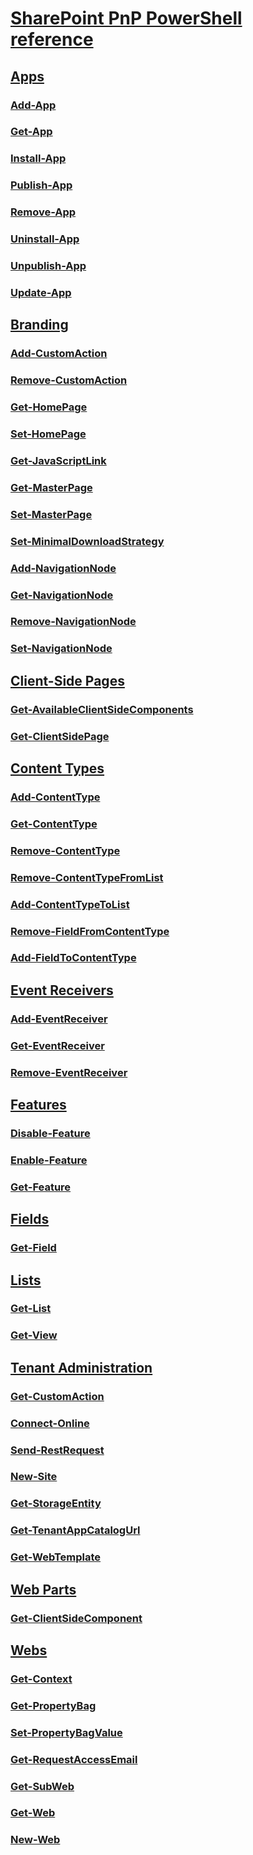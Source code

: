 # [SharePoint PnP PowerShell reference](PnP-PowerShell-Overview.md)
## [Apps](Apps-category.md)
### [Add-App](Add-App.md)
### [Get-App](Get-App.md)
### [Install-App](Install-App.md)
### [Publish-App](Publish-App.md)
### [Remove-App](Remove-App.md)
### [Uninstall-App](Uninstall-App.md)
### [Unpublish-App](Unpublish-App.md)
### [Update-App](Update-App.md)
## [Branding](Branding-category.md)
### [Add-CustomAction](Add-CustomAction.md)
### [Remove-CustomAction](Remove-CustomAction.md)
### [Get-HomePage](Get-HomePage.md)
### [Set-HomePage](Set-HomePage.md)
### [Get-JavaScriptLink](Get-JavaScriptLink.md)
### [Get-MasterPage](Get-MasterPage.md)
### [Set-MasterPage](Set-MasterPage.md)
### [Set-MinimalDownloadStrategy](Set-MinimalDownloadStrategy.md)
### [Add-NavigationNode](Add-NavigationNode.md)
### [Get-NavigationNode](Get-NavigationNode.md)
### [Remove-NavigationNode](Remove-NavigationNode.md)
### [Set-NavigationNode](Set-NavigationNode.md)
## [Client-Side Pages](Client-SidePages-category.md)
### [Get-AvailableClientSideComponents](Get-AvailableClientSideComponents.md)
### [Get-ClientSidePage](Get-ClientSidePage.md)
## [Content Types](ContentTypes-category.md)
### [Add-ContentType](Add-ContentType.md)
### [Get-ContentType](Get-ContentType.md)
### [Remove-ContentType](Remove-ContentType.md)
### [Remove-ContentTypeFromList](Remove-ContentTypeFromList.md)
### [Add-ContentTypeToList](Add-ContentTypeToList.md)
### [Remove-FieldFromContentType](Remove-FieldFromContentType.md)
### [Add-FieldToContentType](Add-FieldToContentType.md)
## [Event Receivers](EventReceivers-category.md)
### [Add-EventReceiver](Add-EventReceiver.md)
### [Get-EventReceiver](Get-EventReceiver.md)
### [Remove-EventReceiver](Remove-EventReceiver.md)
## [Features](Features-category.md)
### [Disable-Feature](Disable-Feature.md)
### [Enable-Feature](Enable-Feature.md)
### [Get-Feature](Get-Feature.md)
## [Fields](Fields-category.md)
### [Get-Field](Get-Field.md)
## [Lists](Lists-category.md)
### [Get-List](Get-List.md)
### [Get-View](Get-View.md)
## [Tenant Administration](TenantAdministration-category.md)
### [Get-CustomAction](Get-CustomAction.md)
### [Connect-Online](Connect-Online.md)
### [Send-RestRequest](Send-RestRequest.md)
### [New-Site](New-Site.md)
### [Get-StorageEntity](Get-StorageEntity.md)
### [Get-TenantAppCatalogUrl](Get-TenantAppCatalogUrl.md)
### [Get-WebTemplate](Get-WebTemplate.md)
## [Web Parts](WebParts-category.md)
### [Get-ClientSideComponent](Get-ClientSideComponent.md)
## [Webs](Webs-category.md)
### [Get-Context](Get-Context.md)
### [Get-PropertyBag](Get-PropertyBag.md)
### [Set-PropertyBagValue](Set-PropertyBagValue.md)
### [Get-RequestAccessEmail](Get-RequestAccessEmail.md)
### [Get-SubWeb](Get-SubWeb.md)
### [Get-Web](Get-Web.md)
### [New-Web](New-Web.md)
